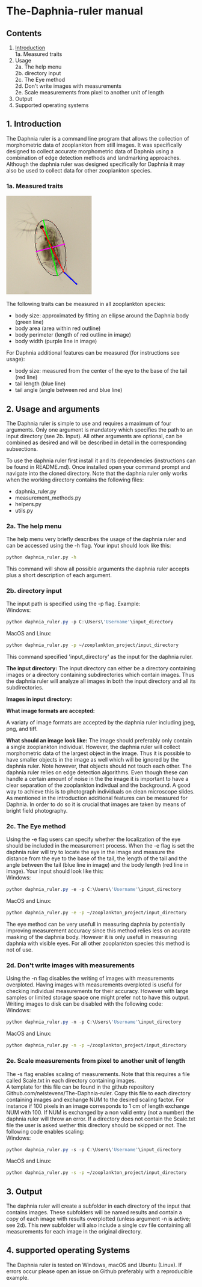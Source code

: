 # The-Daphnia-ruler manual
## Contents
1. [Introduction](#1-introduction)\
	1a. Measured traits
2. Usage\
	2a. The help menu\
	2b. directory input\
	2c. The Eye method\
	2d. Don't write images with measurements\
	2e. Scale measurements from pixel to another unit of length
3. Output
4. Supported operating systems

## 1. Introduction
The Daphnia ruler is a command line program that allows the collection of 
morphometric data of zooplankton from still images. It was specifically
designed to collect accurate morphometric data of Daphnia using a
combination of edge detection methods and landmarking approaches. Although
the daphnia ruler was designed specifically for Daphnia it may also be
used to collect data for other zooplankton species.

### 1a. Measured traits
![](images/final_product_fin.jpg)

The following traits can be measured in all zooplankton species:
* body size: approximated by fitting an ellipse around the Daphnia body 
(green line)
* body area (area within red outline)
* body perimeter (length of red outline in image)
* body width (purple line in image)

For Daphnia additional features can be measured (for instructions see usage):
* body size: measured from the center of the eye to the base of the tail 
(red line)
* tail length (blue line)
* tail angle (angle between red and blue line)

## 2. Usage and arguments
The Daphnia ruler is simple to use and requires a maximum of four arguments.
Only one argument is mandatory which specifies the path to an input
directory (see 2b. Input). All other arguments are optional, can be combined as desired and will be
described in detail in the corresponding subsections. 

To use the daphnia ruler first install it and its dependencies
(instructions can be found in README.md). Once installed open your
command prompt and navigate into the cloned directory. Note that the
daphnia ruler only works when the working directory contains the following
files:
* daphnia_ruler.py
* measurement_methods.py
* helpers.py
* utils.py

### 2a. The help menu
The help menu very briefly describes the usage of the daphnia ruler and
can be accessed using the -h flag. Your input should look like
this:
```bash
python daphnia_ruler.py -h
```
This command will show all possible arguments the daphnia ruler accepts
plus a short description of each argument.

### 2b. directory input
The input path is specified using the -p flag.
Example:\
Windows:
```powershell
python daphnia_ruler.py -p C:\Users\'Username'\input_directory
```
MacOS and Linux:
```bash
python daphnia_ruler.py -p ~/zooplankton_project/input_directory
```
This command specified 'input_directory' as the input for the daphnia ruler.

**The input directory:**
The input directory can either be a directory containing images or a
directory containing subdirectories which contain images. Thus the daphnia
ruler will analyze all images in both the input directory and all its 
subdirectories.

**Images in input directory:**

**What image formats are accepted:**

A variaty of image formats are accepted by the daphnia ruler including jpeg, png,
and tiff. 

**What should an image look like:**
The image should preferably only contain a single zooplankton individual.
However, the daphnia ruler will collect morphometric data of the largest object
in the image. Thus it is possible to have smaller objects in the image as well
which will be ignored by the daphnia ruler. Note however, that objects should
not touch each other.
The daphnia ruler relies on edge detection algorithms. Even though these can
handle a certain amount of noise in the the image it is important to have 
a clear separation of the zooplankton indivdual and the background. A good 
way to achieve this is to photograph individuals on clean microscope slides.
As mentioned in the introduction additional features can be measured for 
Daphnia. In order to do so it is crucial that images are taken by means
of bright field photography.

### 2c. The Eye method
Using the -e flag users can specify whether the localization of the eye should be included in the measurement process. 
When the -e flag is set the daphnia ruler will try to locate the eye in the image and measure the distance from the eye to the base of the tail,
the length of the tail and the angle between the tail (blue line in image) and the body length (red line in image).
Your input should look like this:\
Windows:
```powershell
python daphnia_ruler.py -e -p C:\Users\'Username'\input_directory
```
MacOS and Linux:
```bash
python daphnia_ruler.py -e -p ~/zooplankton_project/input_directory
```
The eye method can be very usefull in measuring daphnia by potentially improving measurement accuracy since this method relies less on acurate masking of the daphnia body.
However it is only usefull in measuring daphnia with visible eyes. For all other zooplankton species this method is not of use.

### 2d. Don't write images with measurements
Using the -n flag disables the writing of images with measurements overploted. Having images with measurements overploted is useful for checking individual measurements for their accuracy. However with large samples or limited storage space one might prefer not to have this output. 
Writing images to disk can be disabled with the following code:\
Windows:
```powershell
python daphnia_ruler.py -n -p C:\Users\'Username'\input_directory
```
MacOS and Linux:
```bash
python daphnia_ruler.py -n -p ~/zooplankton_project/input_directory
```
### 2e. Scale measurements from pixel to another unit of length
The -s flag enables scaling of measurements. Note that this requires a file called Scale.txt in each directory containing images.\
A template for this file can be found in the github repository Github.com/nelstevens/The-Daphnia-ruler. Copy this file to each directory containing images and exchange NUM to the desired scaling factor. For instance if 100 pixels in an image corresponds to 1 cm of length exchange NUM with 100. If NUM is exchanged by a non valid entry (not a number) the daphnia ruler will throw an error. If a directory does not contain the Scale.txt file the user is asked wether this directory should be skipped or not.
The following code enables scaling:\
Windows:
```powershell
python daphnia_ruler.py -s -p C:\Users\'Username'\input_directory
```
MacOS and Linux:
```bash
python daphnia_ruler.py -s -p ~/zooplankton_project/input_directory
```

## 3. Output
The daphnia ruler will create a subfolder in each directory of the input 
that contains images. These subfolders will be named results and contain 
a copy of each image 
with results overplotted (unless argument -n is 
active; see 2d). This new subfolder will also include a single 
csv file containing all measurements for each image in the original
directory.

## 4. supported operating Systems
The Daphnia ruler is tested on Windows, macOS and Ubuntu (Linux). If errors occur please open an issue on Github preferably with a reproducible example.
